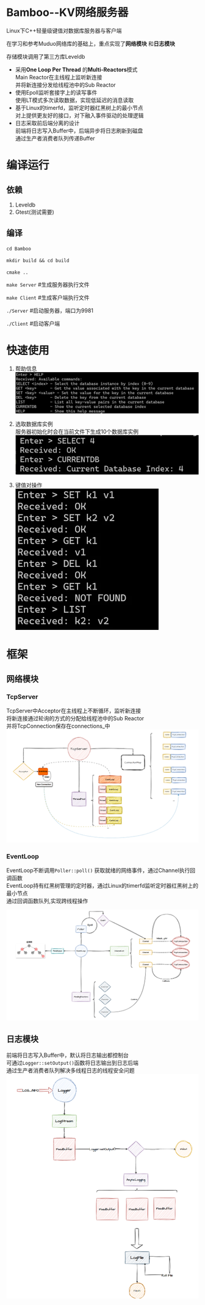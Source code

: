 # Bamboo--KV网络服务器
Linux下C++轻量级键值对数据库服务器与客户端

在学习和参考Muduo网络库的基础上，重点实现了**网络模块** 和**日志模块**

存储模块调用了第三方库Leveldb

* 采用**One Loop Per Thread** 的**Multi-Reactors**模式<br>
    Main Reactor在主线程上监听新连接<br>
    并将新连接分发给线程池中的Sub Reactor
* 使用Epoll监听套接字上的读写事件<br>
    使用LT模式多次读取数据，实现低延迟的消息读取
* 基于Linux的timerfd，监听定时器红黑树上的最小节点<br>
    对上提供更友好的接口，对下融入事件驱动的处理逻辑
* 日志采取前后端分离的设计<br>
    前端将日志写入Buffer中，后端异步将日志刷新到磁盘<br>
    通过生产者消费者队列传递Buffer

# 编译运行
## 依赖
1. Leveldb
2. Gtest(测试需要)

## 编译
`cd Bamboo`

`mkdir build && cd build` 

`cmake ..`

`make Server` #生成服务器执行文件

`make Client` #生成客户端执行文件

`./Server` #启动服务器，端口为9981

`./Client` #启动客户端

# 快速使用
1. 帮助信息
![帮助信息](./assets/images/image.png)

2. 选取数据库实例<br>
服务器初始化时会在当前文件下生成10个数据库实例<br>
![选择数据库实例](./assets/images/image2.png)

3. 键值对操作 <br>
![键值对操作](./assets/images/image3.png)

# 框架
## 网络模块
### TcpServer
TcpServer中Acceptor在主线程上不断循环，监听新连接<br>
将新连接通过轮询的方式的分配给线程池中的Sub Reactor<br>
并将TcpConnection保存在connections_中
![TcpServer框架图](./assets/images/TcpServer.png)

### EventLoop
EventLoop不断调用`Poller::poll()` 获取就绪的网络事件，通过Channel执行回调函数<br>
EventLoop持有红黑树管理的定时器，通过Linux的timerfd监听定时器红黑树上的最小节点<br>
通过回调函数队列,实现跨线程操作

![EventLoop框架图](./assets/images/EventLoop.png)

## 日志模块
前端将日志写入Buffer中，默认将日志输出都控制台<br>
可通过`Logger::setOutput()`函数将日志输出到日志后端<br>
通过生产者消费者队列解决多线程日志的线程安全问题
![日志框架图](./assets/images/Logging.png)